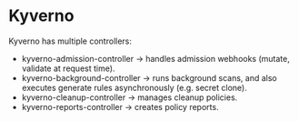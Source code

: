 # Kyverno

Kyverno has multiple controllers:

- kyverno-admission-controller → handles admission webhooks (mutate, validate at request time).
- kyverno-background-controller → runs background scans, and also executes generate rules asynchronously (e.g. secret clone).
- kyverno-cleanup-controller → manages cleanup policies.
- kyverno-reports-controller → creates policy reports.